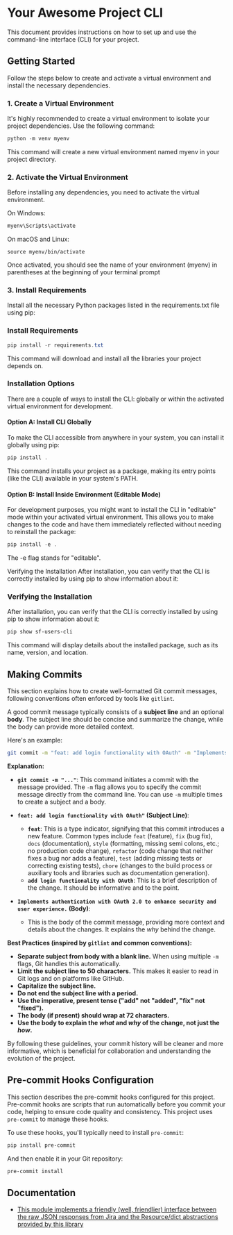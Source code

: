 # Your Awesome Project CLI

This document provides instructions on how to set up and use the command-line interface (CLI) for your project.

## Getting Started

Follow the steps below to create and activate a virtual environment and install the necessary dependencies.

### 1. Create a Virtual Environment

It's highly recommended to create a virtual environment to isolate your project dependencies. Use the following command:

```powershell
python -m venv myenv
```

This command will create a new virtual environment named myenv in your project directory.

### 2. Activate the Virtual Environment

Before installing any dependencies, you need to activate the virtual environment.

On Windows:

```powershell
myenv\Scripts\activate
```

On macOS and Linux:

```shell
source myenv/bin/activate

```

Once activated, you should see the name of your environment (myenv) in parentheses at the beginning of your terminal prompt

### 3. Install Requirements

Install all the necessary Python packages listed in the requirements.txt file using pip:

### Install Requirements

```powershell
pip install -r requirements.txt
```

This command will download and install all the libraries your project depends on.

### Installation Options

There are a couple of ways to install the CLI: globally or within the activated virtual environment for development.

#### Option A: Install CLI Globally

To make the CLI accessible from anywhere in your system, you can install it globally using pip:

```powershell
pip install .
```

This command installs your project as a package, making its entry points (like the CLI) available in your system's PATH.

#### Option B: Install Inside Environment (Editable Mode)

For development purposes, you might want to install the CLI in "editable" mode within your activated virtual environment. This allows you to make changes to the code and have them immediately reflected without needing to reinstall the package:

```powershell
pip install -e .
```

The -e flag stands for "editable".

Verifying the Installation
After installation, you can verify that the CLI is correctly installed by using pip to show information about it:

### Verifying the Installation

After installation, you can verify that the CLI is correctly installed by using pip to show information about it:

```powershell
pip show sf-users-cli
```

This command will display details about the installed package, such as its name, version, and location.

## Making Commits

This section explains how to create well-formatted Git commit messages, following conventions often enforced by tools like `gitlint`.

A good commit message typically consists of a **subject line** and an optional **body**. The subject line should be concise and summarize the change, while the body can provide more detailed context.

Here's an example:

```bash
git commit -m "feat: add login functionality with OAuth" -m "Implements authentication with OAuth 2.0 to enhance security and user experience."
```

**Explanation:**

- **`git commit -m "..."`**: This command initiates a commit with the message provided. The `-m` flag allows you to specify the commit message directly from the command line. You can use `-m` multiple times to create a subject and a body.

- **`feat: add login functionality with OAuth"` (Subject Line)**:

  - **`feat`**: This is a type indicator, signifying that this commit introduces a new feature. Common types include `feat` (feature), `fix` (bug fix), `docs` (documentation), `style` (formatting, missing semi colons, etc.; no production code change), `refactor` (code change that neither fixes a bug nor adds a feature), `test` (adding missing tests or correcting existing tests), `chore` (changes to the build process or auxiliary tools and libraries such as documentation generation).
  - **`add login functionality with OAuth`**: This is a brief description of the change. It should be informative and to the point.

- **`Implements authentication with OAuth 2.0 to enhance security and user experience.` (Body)**:
  - This is the body of the commit message, providing more context and details about the changes. It explains the _why_ behind the change.

**Best Practices (inspired by `gitlint` and common conventions):**

- **Separate subject from body with a blank line.** When using multiple `-m` flags, Git handles this automatically.
- **Limit the subject line to 50 characters.** This makes it easier to read in Git logs and on platforms like GitHub.
- **Capitalize the subject line.**
- **Do not end the subject line with a period.**
- **Use the imperative, present tense ("add" not "added", "fix" not "fixed").**
- **The body (if present) should wrap at 72 characters.**
- **Use the body to explain the _what_ and _why_ of the change, not just the _how_.**

By following these guidelines, your commit history will be cleaner and more informative, which is beneficial for collaboration and understanding the evolution of the project.

## Pre-commit Hooks Configuration

This section describes the pre-commit hooks configured for this project. Pre-commit hooks are scripts that run automatically before you commit your code, helping to ensure code quality and consistency. This project uses `pre-commit` to manage these hooks.

To use these hooks, you'll typically need to install `pre-commit`:

```powershell
pip install pre-commit
```

And then enable it in your Git repository:

```powershell
pre-commit install

```

## Documentation

- [This module implements a friendly (well, friendlier) interface between the raw JSON responses from Jira and the Resource/dict abstractions provided by this library](https://jira.readthedocs.io/examples.html#quickstart)

